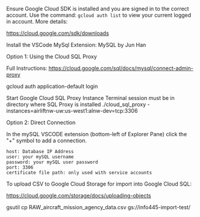 Ensure Google Cloud SDK is installed and you are signed in to the correct account. Use the command:
`gcloud auth list` to view your current logged in account. More details:

https://cloud.google.com/sdk/downloads

Install the VSCode MySql Extension:
    MySQL by Jun Han

Option 1: Using the Cloud SQL Proxy

Full Instructions: https://cloud.google.com/sql/docs/mysql/connect-admin-proxy

gcloud auth application-default login

Start Google Cloud SQL Proxy Instance
Terminal session must be in directory where SQL Proxy is installed
./cloud_sql_proxy -instances=airliftnw-uw:us-west1:alnw-dev=tcp:3306

Option 2: Direct Connection

In the mySQL VSCODE extension (bottom-left of Explorer Pane) click the "+" symbol to add a
connection.

    host: Database IP Address
    user: your mySQL username
    password: your mySQL user password
    port: 3306
    certificate file path: only used with service accounts

To upload CSV to Google Cloud Storage for import into Google Cloud SQL:

https://cloud.google.com/storage/docs/uploading-objects

gsutil cp RAW_aircraft_mission_agency_data.csv gs://info445-import-test/
